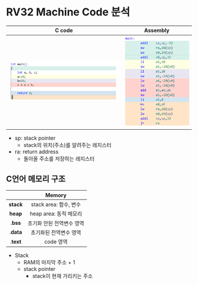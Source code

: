 # RV32 Machine Code 분석

|                       C code                       |                       Assembly                       |
| :------------------------------------------------: | :--------------------------------------------------: |
| <img src="./img/RV32I_ASM분석/C_code.png"> | <img src="./img/RV32I_ASM분석/assembly.png"> |

- sp: stack pointer
  - stack의 위치(주소)를 알려주는 레지스터
- ra: return address
  - 돌아올 주소를 저장하는 레지스터

## C언어 메모리 구조

|  &nbsp;   |        **Memory**         |
| :-------: | :-----------------------: |
| **stack** |  stack area: 함수, 변수   |
| **heap**  |  heap area: 동적 메모리   |
| .**bss**  | 초기화 안된 전역변수 영역 |
| .**data** |  초기화된 전역변수 영역   |
| .**text** |         code 영역         |

- Stack
  - RAM의 마지막 주소 + 1
  - stack pointer
    - stack이 현재 가리키는 주소